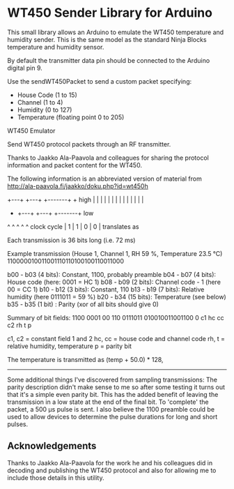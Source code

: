 WT450 Sender Library for Arduino
================================

This small library allows an Arduino to emulate the WT450 temperature and humidity sender. This is the same model as the standard Ninja Blocks temperature and humidity sensor.

By default the transmitter data pin should be connected to the Arduino digital pin 9.

Use the sendWT450Packet to send a custom packet specifying:

- House Code (1 to 15)
- Channel (1 to 4)
- Humidity (0 to 127)
- Temperature (floating point 0 to 205)


WT450 Emulator

Send WT450 protocol packets through an RF transmitter.

Thanks to Jaakko Ala-Paavola and colleagues for sharing
the protocol information and packet content for the WT450.

The following information is an abbreviated version of material from
http://ala-paavola.fi/jaakko/doku.php?id=wt450h

+---+   +---+   +-------+       +  high
|   |   |   |   |       |       |
|   |   |   |   |       |       |
+   +---+   +---+       +-------+  low

^       ^       ^       ^       ^  clock cycle
|   1   |   1   |   0   |   0   |  translates as

Each transmission is 36 bits long (i.e. 72 ms)

Example transmission (House 1, Channel 1, RH 59 %, Temperature 23.5 °C)
110000010011001110110100100110011000

b00 - b03  (4 bits): Constant, 1100, probably preamble
b04 - b07  (4 bits): House code (here: 0001 = HC 1)
b08 - b09  (2 bits): Channel code - 1 (here 00 = CC 1)
b10 - b12  (3 bits): Constant, 110
b13 - b19  (7 bits): Relative humidity (here 0111011 = 59 %)
b20 - b34 (15 bits): Temperature (see below)
b35 - b35  (1 bit) : Parity (xor of all bits should give 0)

Summary of bit fields:
1100 0001 00 110 0111011 010010011001100 0
 c1   hc  cc  c2    rh          t        p

c1, c2 = constant field 1 and 2
hc, cc = house code and channel code
rh, t  = relative humidity, temperature
p      = parity bit

The temperature is transmitted as (temp + 50.0) * 128,

-------------------------------------------------------------------
Some additional things I've discovered from sampling transmissions:
The parity description didn't make sense to me so after some testing
it turns out that it's a simple even parity bit. This has the added
benefit of leaving the transmission in a low state at the end of the
final bit. To 'complete' the packet, a 500 μs pulse is sent.
I also believe the 1100 preamble could be used to allow devices to 
determine the pulse durations for long and short pulses.



Acknowledgements
----------------
Thanks to Jaakko Ala-Paavola for the work he and his colleagues did in decoding and publishing the WT450 protocol and also for allowing me to include those details in this utility.